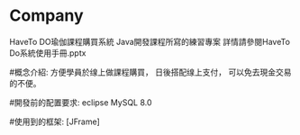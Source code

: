 # Company
HaveTo DO瑜伽課程購買系統
Java開發課程所寫的練習專案 
詳情請參閱HaveTo Do系統使用手冊.pptx 

#概念介紹:
方便學員於缐上做課程購買，
日後搭配缐上支付，
可以免去現金交易的不便。

#開發前的配置要求: 
eclipse 
MySQL 8.0 

#使用到的框架:
[JFrame]
